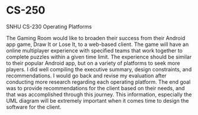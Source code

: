 # CS-250
SNHU CS-230 Operating Platforms

The Gaming Room would like to broaden their success from their Android app game, Draw It or Lose It, to a web-based client. The game will have an online multiplayer experience with specified teams that work together to complete puzzles within a given time limit. The experience should be similar to their popular Android app, but on a variety of platforms to seek more players. I did well compiling the executive summary, design constraints, and recommendations. I would go back and revise my evaluation after conducting more research regarding each operating platform. The end goal was to provide recommendations for the client based on their needs, and that was accomplished through this journey. This information, especially the UML diagram will be extremely important when it comes time to design the software for the client.
